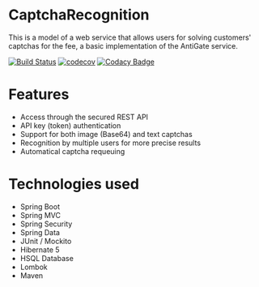 # CaptchaRecognition

This is a model of a web service that allows users for solving customers' captchas for the fee, a basic implementation of the AntiGate service. 

[![Build Status](https://travis-ci.org/riguron/CaptchaRecognition.svg?branch=master)](https://travis-ci.org/riguron/CaptchaRecognition)
[![codecov](https://codecov.io/gh/riguron/CaptchaRecognition/branch/master/graph/badge.svg)](https://codecov.io/gh/riguron/CaptchaRecognition)
[![Codacy Badge](https://api.codacy.com/project/badge/Grade/50ad090ee5354a598fe92ad96b7367d2)](https://www.codacy.com/manual/riguron/CaptchaRecognition?utm_source=github.com&amp;utm_medium=referral&amp;utm_content=riguron/CaptchaRecognition&amp;utm_campaign=Badge_Grade)

# Features

- Access through the secured REST API
- API key (token) authentication
- Support for both image (Base64) and text captchas
- Recognition by multiple users for more precise results
- Automatical captcha requeuing

# Technologies used

- Spring Boot
- Spring MVC
- Spring Security
- Spring Data
- JUnit / Mockito
- Hibernate 5
- HSQL Database
- Lombok
- Maven

